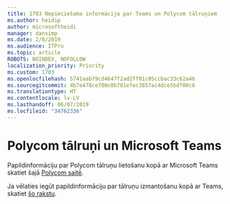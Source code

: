 ```yaml
---
title: 1703 Nepieciešama informācija par Teams un Polycom tālruņiem
ms.author: heidip
author: microsoftheidi
manager: dansimp
ms.date: 2/8/2019
ms.audience: ITPro
ms.topic: article
ROBOTS: NOINDEX, NOFOLLOW
localization_priority: Priority
ms.custom: 1703
ms.openlocfilehash: 5741aab79cd4647f2ad2ff01c05ccbac33c62a46
ms.sourcegitcommit: 4b7e478ce700c0b781efec3857ac4dce5bdf00c6
ms.translationtype: HT
ms.contentlocale: lv-LV
ms.lasthandoff: 06/07/2019
ms.locfileid: "34762336"
---
```

# <a name="polycom-phones-and-microsoft-teams"></a>Polycom tālruņi un Microsoft Teams

Papildinformāciju par Polycom tālruņu lietošanu kopā ar Microsoft Teams skatiet šajā [Polycom saitē](http://www.polycom.com/content/dam/polycom/common/documents/faqs/polycom-phones-and-microsoft-teams-faq-enus.pdf).

Ja vēlaties iegūt papildinformāciju par tālruņu izmantošanu kopā ar Teams, skatiet [šo rakstu](https://docs.microsoft.com/lv-LV/microsoftteams/phones-for-teams).
